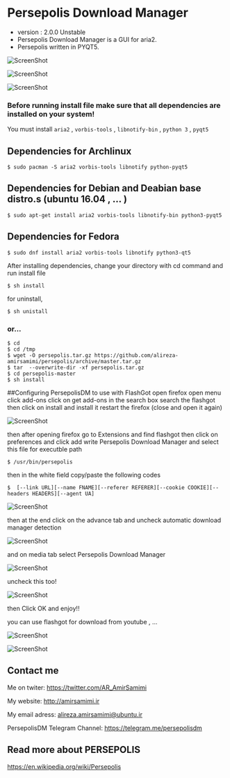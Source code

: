 Persepolis Download Manager 
=============
+ version : 2.0.0 Unstable
+ Persepolis Download Manager is a GUI for aria2.
+ Persepolis written in PYQT5.

![ScreenShot](http://s7.picofile.com/file/8259824642/persepolis1.jpg)

![ScreenShot](http://s6.picofile.com/file/8259824918/persepolis3.jpg)

![ScreenShot](http://s6.picofile.com/file/8259824992/persepolis2.jpg)

### Before running install file make sure that all dependencies are installed on your system!
You must install `aria2` , `vorbis-tools` , `libnotify-bin` , `python 3` , `pyqt5`

## Dependencies for Archlinux

    $ sudo pacman -S aria2 vorbis-tools libnotify python-pyqt5

## Dependencies for Debian and Deabian base distro.s (ubuntu 16.04 , ... )

    $ sudo apt-get install aria2 vorbis-tools libnotify-bin python3-pyqt5

## Dependencies for Fedora

    $ sudo dnf install aria2 vorbis-tools libnotify python3-qt5

After installing dependencies, change your directory with cd command and run install file

    $ sh install

for uninstall,

    $ sh unistall

### or...

    $ cd
    $ cd /tmp
    $ wget -O persepolis.tar.gz https://github.com/alireza-amirsamimi/persepolis/archive/master.tar.gz
    $ tar  --overwrite-dir -xf persepolis.tar.gz
    $ cd persepolis-master
    $ sh install



##Configuring PersepolisDM to use with FlashGot
open firefox
open menu
click add-ons
click on get add-ons
in the search box search the flashgot
then click on install and install it
restart the firefox (close and open it again)

![ScreenShot](http://s6.picofile.com/file/8259833184/flashgot.jpg)

then after opening firefox go to Extensions and find flashgot
then click on preferences and click add
write Persepolis Download Manager and select this file for executble path

	$ /usr/bin/persepolis


then in the white field copy/paste the following codes

	$  [--link URL][--name FNAME][--referer REFERER][--cookie COOKIE][--headers HEADERS][--agent UA]

![ScreenShot](http://s7.picofile.com/file/8259833218/flashgot2.jpg)

then at the end click on the advance tab and uncheck automatic download manager detection

![ScreenShot](http://s6.picofile.com/file/8259833276/flashgot5.jpg)

and on media tab select Persepolis Download Manager

![ScreenShot](http://s6.picofile.com/file/8259833242/flashgot4.jpg)

uncheck this too!

![ScreenShot](http://s6.picofile.com/file/8259833226/flashgot3.jpg)

then Click OK and enjoy!!

you can use flashgot for download from youtube , ...

![ScreenShot](http://s4.picofile.com/file/8179632850/11.jpg)

![ScreenShot](http://s6.picofile.com/file/8179631500/10.jpg)



## Contact me
Me on twiter:
https://twitter.com/AR_AmirSamimi

My website:
http://amirsamimi.ir

My email adress:
alireza.amirsamimi@ubuntu.ir

PersepolisDM Telegram Channel:
https://telegram.me/persepolisdm

## Read more about PERSEPOLIS
https://en.wikipedia.org/wiki/Persepolis
